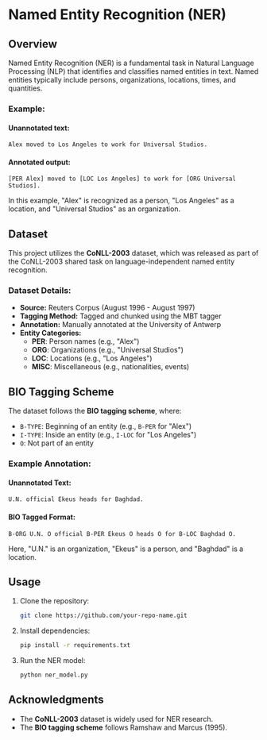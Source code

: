# Named Entity Recognition (NER)

## Overview

Named Entity Recognition (NER) is a fundamental task in Natural Language Processing (NLP) that identifies and classifies named entities in text. Named entities typically include persons, organizations, locations, times, and quantities.

### Example:

#### Unannotated text:

```
Alex moved to Los Angeles to work for Universal Studios.
```

#### Annotated output:

```
[PER Alex] moved to [LOC Los Angeles] to work for [ORG Universal Studios].
```

In this example, "Alex" is recognized as a person, "Los Angeles" as a location, and "Universal Studios" as an organization.

## Dataset

This project utilizes the **CoNLL-2003** dataset, which was released as part of the CoNLL-2003 shared task on language-independent named entity recognition.

### Dataset Details:

- **Source:** Reuters Corpus (August 1996 - August 1997)
- **Tagging Method:** Tagged and chunked using the MBT tagger
- **Annotation:** Manually annotated at the University of Antwerp
- **Entity Categories:**
  - **PER**: Person names (e.g., "Alex")
  - **ORG**: Organizations (e.g., "Universal Studios")
  - **LOC**: Locations (e.g., "Los Angeles")
  - **MISC**: Miscellaneous (e.g., nationalities, events)

## BIO Tagging Scheme

The dataset follows the **BIO tagging scheme**, where:

- `B-TYPE`: Beginning of an entity (e.g., `B-PER` for "Alex")
- `I-TYPE`: Inside an entity (e.g., `I-LOC` for "Los Angeles")
- `O`: Not part of an entity

### Example Annotation:

#### Unannotated Text:

```
U.N. official Ekeus heads for Baghdad.
```

#### BIO Tagged Format:

```
B-ORG U.N. O official B-PER Ekeus O heads O for B-LOC Baghdad O.
```

Here, "U.N." is an organization, "Ekeus" is a person, and "Baghdad" is a location.

## Usage

1. Clone the repository:
   ```sh
   git clone https://github.com/your-repo-name.git
   ```
2. Install dependencies:
   ```sh
   pip install -r requirements.txt
   ```
3. Run the NER model:
   ```sh
   python ner_model.py
   ```

## Acknowledgments

- The **CoNLL-2003** dataset is widely used for NER research.
- The **BIO tagging scheme** follows Ramshaw and Marcus (1995).

##
